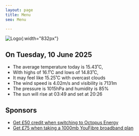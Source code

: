 ```yaml
---
layout: page
title: Menu
seo: Menu

---
```


![Logo](/images/logo.jpg){:width="832px"}

<!-- weather_marker starts -->
## On Tuesday, 10 June 2025

- The average temperature today is 15.43˚C,
- With highs of 16.1˚C and lows of 14.83˚C,
- It may feel like 15.25˚C with overcast clouds
- The wind speed is 4.02m/s and visibility is 7131m
- The pressure is 1015hPa and humidity is 85%
- The sun will rise at 03:49 and set at 20:26

<!-- weather_marker ends -->

## Sponsors

- [Get £50 credit when switching to Octopus Energy](https://bit.ly/3oD1nnS)
- [Get £75 when taking a 1000mb YouFibre broadband plan](https://aklam.io/91zWhU?)
